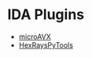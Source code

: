 # IDA Plugins

- [microAVX](https://github.com/gaasedelen/microavx)
- [HexRaysPyTools](https://github.com/igogo-x86/HexRaysPyTools)
